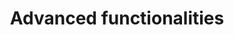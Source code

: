---
order: 40
title: Advanced functionalities
layout: subsections
collection: 'guides/apama/advanced'
---
